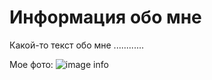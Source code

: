# Информация обо мне

Какой-то текст обо мне ............


Мое фото:
![image info](https://www.google.com/imgres?imgurl=https%3A%2F%2Fstaticg.sportskeeda.com%2Feditor%2F2022%2F09%2Fe4ec8-16639485644227-1920.jpg&tbnid=bHdf-JsH1pB_GM&vet=12ahUKEwidxKy5tIP-AhUSvioKHbTkDNoQMygQegUIARCKAg..i&imgrefurl=https%3A%2F%2Fwww.sportskeeda.com%2Fanime%2Fjujutsu-kaisen-8-unbelievable-things-gojo-ever-done&docid=YdOAAPkvL282kM&w=1920&h=1080&q=gojo&ved=2ahUKEwidxKy5tIP-AhUSvioKHbTkDNoQMygQegUIARCKAg)
